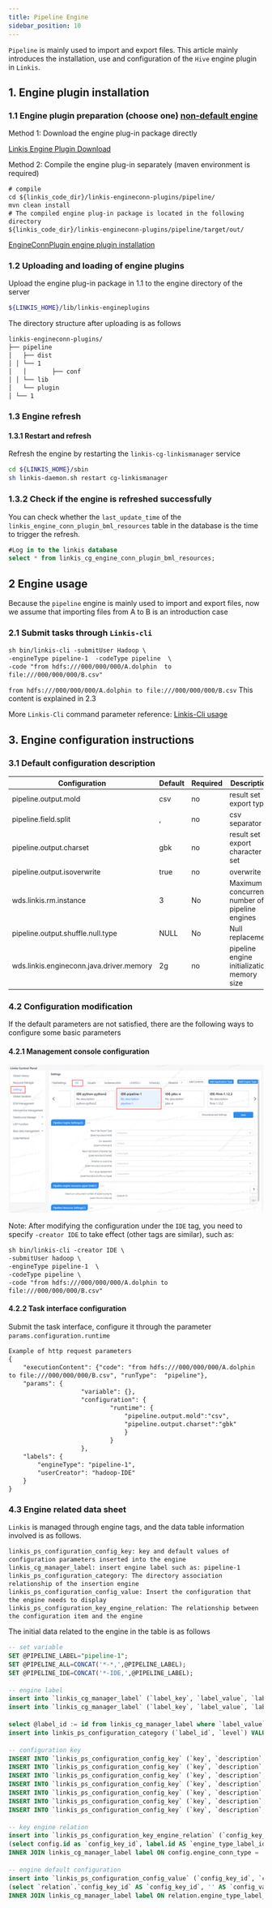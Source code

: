 ```yaml
---
title: Pipeline Engine
sidebar_position: 10
---
```

`Pipeline` is mainly used to import and export files. This article mainly introduces the installation, use and configuration of the `Hive` engine plugin in `Linkis`.

## 1. Engine plugin installation

### 1.1 Engine plugin preparation (choose one) [non-default engine](./overview.md)

Method 1: Download the engine plug-in package directly

[Linkis Engine Plugin Download](https://linkis.apache.org/zh-CN/blog/2022/04/15/how-to-download-engineconn-plugin)

Method 2: Compile the engine plug-in separately (maven environment is required)

```
# compile
cd ${linkis_code_dir}/linkis-engineconn-plugins/pipeline/
mvn clean install
# The compiled engine plug-in package is located in the following directory
${linkis_code_dir}/linkis-engineconn-plugins/pipeline/target/out/
```
[EngineConnPlugin engine plugin installation](../deployment/install-engineconn.md)

### 1.2 Uploading and loading of engine plugins

Upload the engine plug-in package in 1.1 to the engine directory of the server
```bash 
${LINKIS_HOME}/lib/linkis-engineplugins
```
The directory structure after uploading is as follows
```
linkis-engineconn-plugins/
├── pipeline
│   ├── dist
│ │ └── 1
│   │       ├── conf
│ │ └── lib
│   └── plugin
│ └── 1
```
### 1.3 Engine refresh

#### 1.3.1 Restart and refresh
Refresh the engine by restarting the `linkis-cg-linkismanager` service
```bash
cd ${LINKIS_HOME}/sbin
sh linkis-daemon.sh restart cg-linkismanager
```

### 1.3.2 Check if the engine is refreshed successfully
You can check whether the `last_update_time` of the `linkis_engine_conn_plugin_bml_resources` table in the database is the time to trigger the refresh.

```sql
#Log in to the linkis database
select * from linkis_cg_engine_conn_plugin_bml_resources;
```

## 2 Engine usage

Because the `pipeline` engine is mainly used to import and export files, now we assume that importing files from A to B is an introduction case

### 2.1 Submit tasks through `Linkis-cli`

```shell
sh bin/linkis-cli -submitUser Hadoop \
-engineType pipeline-1  -codeType pipeline  \
-code "from hdfs:///000/000/000/A.dolphin  to file:///000/000/000/B.csv"
```
`from hdfs:///000/000/000/A.dolphin to file:///000/000/000/B.csv` This content is explained in 2.3

More `Linkis-Cli` command parameter reference: [Linkis-Cli usage](../user-guide/linkiscli-manual.md)

## 3. Engine configuration instructions

### 3.1 Default configuration description

| Configuration | Default | Required | Description |
| ------------------------ | ------------------- | ---| ------------------------------------------- |
| pipeline.output.mold | csv | no | result set export type |
| pipeline.field.split | , |no | csv separator |
| pipeline.output.charset | gbk | no | result set export character set |
| pipeline.output.isoverwrite | true | no | overwrite |
| wds.linkis.rm.instance | 3 | No | Maximum concurrent number of pipeline engines |
| pipeline.output.shuffle.null.type | NULL | No | Null replacement |
| wds.linkis.engineconn.java.driver.memory | 2g | no | pipeline engine initialization memory size |

### 4.2 Configuration modification
If the default parameters are not satisfied, there are the following ways to configure some basic parameters

#### 4.2.1 Management console configuration

![](./images/pipeline-conf.png)

Note: After modifying the configuration under the `IDE` tag, you need to specify `-creator IDE` to take effect (other tags are similar), such as:

```shell
sh bin/linkis-cli -creator IDE \
-submitUser hadoop \
-engineType pipeline-1  \
-codeType pipeline \
-code "from hdfs:///000/000/000/A.dolphin to file:///000/000/000/B.csv"
```

#### 4.2.2 Task interface configuration
Submit the task interface, configure it through the parameter `params.configuration.runtime`

```shell
Example of http request parameters
{
    "executionContent": {"code": "from hdfs:///000/000/000/A.dolphin to file:///000/000/000/B.csv", "runType":  "pipeline"},
    "params": {
                    "variable": {},
                    "configuration": {
                            "runtime": {
                                "pipeline.output.mold":"csv",
                                "pipeline.output.charset":"gbk"
                                }
                            }
                    },
    "labels": {
        "engineType": "pipeline-1",
        "userCreator": "hadoop-IDE"
    }
}
```

### 4.3 Engine related data sheet

`Linkis` is managed through engine tags, and the data table information involved is as follows.

```
linkis_ps_configuration_config_key: key and default values ​​of configuration parameters inserted into the engine
linkis_cg_manager_label: insert engine label such as: pipeline-1
linkis_ps_configuration_category: The directory association relationship of the insertion engine
linkis_ps_configuration_config_value: Insert the configuration that the engine needs to display
linkis_ps_configuration_key_engine_relation: The relationship between the configuration item and the engine
```

The initial data related to the engine in the table is as follows

```sql
-- set variable
SET @PIPELINE_LABEL="pipeline-1";
SET @PIPELINE_ALL=CONCAT('*-*,',@PIPELINE_LABEL);
SET @PIPELINE_IDE=CONCAT('*-IDE,',@PIPELINE_LABEL);

-- engine label
insert into `linkis_cg_manager_label` (`label_key`, `label_value`, `label_feature`, `label_value_size`, `update_time`, `create_time`) VALUES ('combined_userCreator_engineType', @PIPELINE_ALL, 'OPTIONAL', 2, now(), now());
insert into `linkis_cg_manager_label` (`label_key`, `label_value`, `label_feature`, `label_value_size`, `update_time`, `create_time`) VALUES ('combined_userCreator_engineType', @PIPELINE_IDE, 'OPTIONAL', 2, now(), now());

select @label_id := id from linkis_cg_manager_label where `label_value` = @PIPELINE_IDE;
insert into linkis_ps_configuration_category (`label_id`, `level`) VALUES (@label_id, 2);

-- configuration key
INSERT INTO `linkis_ps_configuration_config_key` (`key`, `description`, `name`, `default_value`, `validate_type`, `validate_range`, `is_hidden`, `is_advanced`, `level`, `treeName`, `engine_conn_type`) VALUES ('pipeline.output.mold', 'Value range: csv or excel', 'Result set export type','csv', 'OFT', '[\"csv\",\"excel\"]' , '0', '0', '1', 'pipeline engine settings', 'pipeline');
INSERT INTO `linkis_ps_configuration_config_key` (`key`, `description`, `name`, `default_value`, `validate_type`, `validate_range`, `is_hidden`, `is_advanced`, `level`, `treeName`, `engine_conn_type`) VALUES ('pipeline.field.split', 'value range:, or \\t', 'csv delimiter',',', 'OFT', '[\",\",\"\\\\ t\"]', '0', '0', '1', 'pipeline engine settings', 'pipeline');
INSERT INTO `linkis_ps_configuration_config_key` (`key`, `description`, `name`, `default_value`, `validate_type`, `validate_range`, `is_hidden`, `is_advanced`, `level`, `treeName`, `engine_conn_type`) VALUES ('pipeline.output.charset', 'value range: utf-8 or gbk', 'result set export character set','gbk', 'OFT', '[\"utf-8\",\" gbk\"]', '0', '0', '1', 'pipeline engine settings', 'pipeline');
INSERT INTO `linkis_ps_configuration_config_key` (`key`, `description`, `name`, `default_value`, `validate_type`, `validate_range`, `is_hidden`, `is_advanced`, `level`, `treeName`, `engine_conn_type`) VALUES ('pipeline.output.isoverwrite', 'Value range: true or false', 'Whether to overwrite','true', 'OFT', '[\"true\",\"false\"]', '0', '0', '1', 'pipeline engine settings', 'pipeline');
INSERT INTO `linkis_ps_configuration_config_key` (`key`, `description`, `name`, `default_value`, `validate_type`, `validate_range`, `is_hidden`, `is_advanced`, `level`, `treeName`, `engine_conn_type`) VALUES ('wds.linkis.rm.instance', 'Range: 1-3, Unit: Piece', 'Maximum concurrent number of pipeline engines','3', 'NumInterval', '[1,3]', '0 ', '0', '1', 'pipeline engine settings', 'pipeline');
INSERT INTO `linkis_ps_configuration_config_key` (`key`, `description`, `name`, `default_value`, `validate_type`, `validate_range`, `is_hidden`, `is_advanced`, `level`, `treeName`, `engine_conn_type`) VALUES ('wds.linkis.engineconn.java.driver.memory', 'value range: 1-10, unit: G', 'pipeline engine initialization memory size','2g', 'Regex', '^([ 1-9]|10)(G|g)$', '0', '0', '1', 'pipeline resource settings', 'pipeline');
INSERT INTO `linkis_ps_configuration_config_key` (`key`, `description`, `name`, `default_value`, `validate_type`, `validate_range`, `is_hidden`, `is_advanced`, `level`, `treeName`, `engine_conn_type`) VALUES ('pipeline.output.shuffle.null.type', 'Value range: NULL or BLANK', 'Null value replacement','NULL', 'OFT', '[\"NULL\",\"BLANK\ "]', '0', '0', '1', 'pipeline engine settings', 'pipeline');

-- key engine relation
insert into `linkis_ps_configuration_key_engine_relation` (`config_key_id`, `engine_type_label_id`)
(select config.id as `config_key_id`, label.id AS `engine_type_label_id` FROM linkis_ps_configuration_config_key config
INNER JOIN linkis_cg_manager_label label ON config.engine_conn_type = 'pipeline' and label_value = @PIPELINE_ALL);

-- engine default configuration
insert into `linkis_ps_configuration_config_value` (`config_key_id`, `config_value`, `config_label_id`)
(select `relation`.`config_key_id` AS `config_key_id`, '' AS `config_value`, `relation`.`engine_type_label_id` AS `config_label_id` FROM linkis_ps_configuration_key_engine_relation relation
INNER JOIN linkis_cg_manager_label label ON relation.engine_type_label_id = label.id AND label.label_value = @PIPELINE_ALL);

```